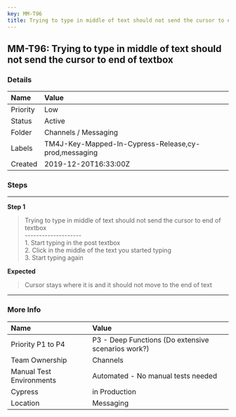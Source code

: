 ```yaml
---
key: MM-T96
title: Trying to type in middle of text should not send the cursor to end of textbox
---
```


## MM-T96: Trying to type in middle of text should not send the cursor to end of textbox

### Details

| Name     | Value                                                |
| :------- | :--------------------------------------------------- |
| Priority | Low                                                  |
| Status   | Active                                               |
| Folder   | Channels / Messaging                                 |
| Labels   | TM4J-Key-Mapped-In-Cypress-Release,cy-prod,messaging |
| Created  | 2019-12-20T16:33:00Z                                 |

### Steps

<hr/>

**Step 1**

> <article>Trying to type in middle of text should not send the cursor to end of textbox<br />--------------------<br />1. Start typing in the post textbox<br />2. Click in the middle of the text you started typing<br />3. Start typing again</article>

**Expected**

> <article>Cursor stays where it is and it should not move to the end of text</article>

<hr/>

### More Info

| Name                     | Value                                              |
| :----------------------- | :------------------------------------------------- |
| Priority P1 to P4        | P3 - Deep Functions (Do extensive scenarios work?) |
| Team Ownership           | Channels                                           |
| Manual Test Environments | Automated - No manual tests needed                 |
| Cypress                  | in Production                                      |
| Location                 | Messaging                                          |
